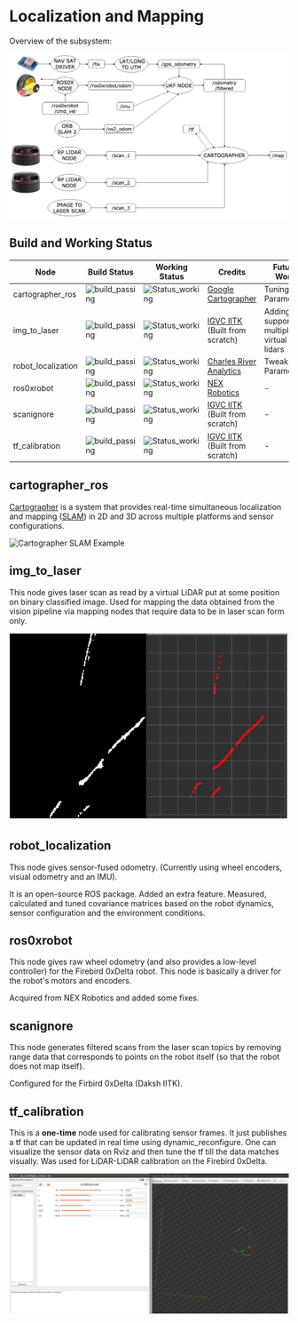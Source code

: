# Localization and Mapping
Overview of the subsystem:

![SLAM Overview](SLAM_ROS_Stack.png)

##  Build and Working Status
|Node|Build Status|Working Status|Credits|Future Work|
|----|------------|--------------|-------|------|
|cartographer_ros|![build_passing](https://img.shields.io/badge/Build-Passing-brightgreen.svg?longCache=true&longCache=true&style=flat-square)|![Status_working](https://img.shields.io/badge/Status-Working-brightgreen.svg?longCache=true&longCache=true&style=flat-square)|[Google Cartographer](https://github.com/googlecartographer)|Tuning Parameters|
|img_to_laser|![build_passing](https://img.shields.io/badge/Build-Passing-brightgreen.svg?longCache=true&longCache=true&style=flat-square)|![Status_working](https://img.shields.io/badge/Status-Working-brightgreen.svg?longCache=true&longCache=true&style=flat-square)|[IGVC IITK](https://github.com/IGVC-IITK)<br/>(Built from scratch)|Adding support for multiple virtual lidars|
|robot_localization|![build_passing](https://img.shields.io/badge/Build-Passing-brightgreen.svg?longCache=true&longCache=true&style=flat-square)|![Status_working](https://img.shields.io/badge/Status-Working-brightgreen.svg?longCache=true&longCache=true&style=flat-square)|[Charles River Analytics](https://github.com/cra-ros-pkg/robot_localization)|Tweaking Parameters|
|ros0xrobot|![build_passing](https://img.shields.io/badge/Build-Passing-brightgreen.svg?longCache=true&longCache=true&style=flat-square)|![Status_working](https://img.shields.io/badge/Status-Working-brightgreen.svg?longCache=true&longCache=true&style=flat-square)|[NEX Robotics](http://www.nex-robotics.com/)|-|
|scanignore|![build_passing](https://img.shields.io/badge/Build-Passing-brightgreen.svg?longCache=true&longCache=true&style=flat-square)|![Status_working](https://img.shields.io/badge/Status-Working-brightgreen.svg?longCache=true&longCache=true&style=flat-square)|[IGVC IITK](https://github.com/IGVC-IITK)<br/>(Built from scratch)|-|
|tf_calibration|![build_passing](https://img.shields.io/badge/Build-Passing-brightgreen.svg?longCache=true&longCache=true&style=flat-square)|![Status_working](https://img.shields.io/badge/Status-Working-brightgreen.svg?longCache=true&longCache=true&style=flat-square)|[IGVC IITK](https://github.com/IGVC-IITK)<br/>(Built from scratch)|-|
## cartographer_ros
[Cartographer](https://github.com/googlecartographer/cartographer) is a system that provides real-time simultaneous localization and mapping ([SLAM](https://en.wikipedia.org/wiki/Simultaneous_localization_and_mapping)) in 2D and 3D across multiple platforms and sensor configurations.

![Cartographer SLAM Example](https://j.gifs.com/wp3BJM.gif)


## img_to_laser

This node gives laser scan as read by a virtual LiDAR put at some position on binary classified image. Used for mapping the data obtained from the vision pipeline via mapping nodes that require data to be in laser scan form only.

![Image to Laser-Scan Example](img_to_laser/img_to_laser.png)

## robot_localization

This node gives sensor-fused odometry. (Currently using wheel encoders, visual odometry and an IMU).

It is an open-source ROS package. Added an extra feature. Measured, calculated and tuned covariance matrices based on the robot dynamics, sensor configuration and the environment conditions.

## ros0xrobot

This node gives raw wheel odometry (and also provides a low-level controller) for the Firebird 0xDelta robot. This node is basically a driver for the robot's motors and encoders.

Acquired from NEX Robotics and added some fixes.

## scanignore

This node generates filtered scans from the laser scan topics by removing range data that corresponds to points on the robot itself (so that the robot does not map itself).

Configured for the Firbird 0xDelta (Daksh IITK).

## tf_calibration

This is a **one-time** node used for calibrating sensor frames. It just publishes a tf that can be updated in real time using dynamic_reconfigure. One can visualize the sensor data on Rviz and then tune the tf till the data matches visually. Was used for LiDAR-LiDAR calibration on the Firebird 0xDelta.

![tf Calibration Example](tf_calibration/tf_calibration.png)
